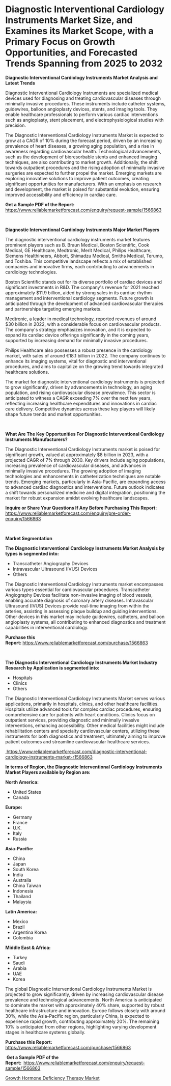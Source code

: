 <p><h1>Diagnostic Interventional Cardiology Instruments Market Size, and Examines its Market Scope, with a Primary Focus on Growth Opportunities, and Forecasted Trends Spanning from 2025 to 2032</h1></p><p><strong>Diagnostic Interventional Cardiology Instruments Market Analysis and Latest Trends</strong></p>
<p><p>Diagnostic Interventional Cardiology Instruments are specialized medical devices used for diagnosing and treating cardiovascular diseases through minimally invasive procedures. These instruments include catheter systems, guidewires, balloon angioplasty devices, stents, and imaging tools. They enable healthcare professionals to perform various cardiac interventions such as angioplasty, stent placement, and electrophysiological studies with precision.</p><p>The Diagnostic Interventional Cardiology Instruments Market is expected to grow at a CAGR of 10% during the forecast period, driven by an increasing prevalence of heart diseases, a growing aging population, and a rise in awareness regarding cardiovascular health. Technological advancements, such as the development of bioresorbable stents and enhanced imaging techniques, are also contributing to market growth. Additionally, the shift towards outpatient procedures and the rising adoption of minimally invasive surgeries are expected to further propel the market. Emerging markets are exploring innovative solutions to improve patient outcomes, creating significant opportunities for manufacturers. With an emphasis on research and development, the market is poised for substantial evolution, ensuring improved accessibility and efficiency in cardiac care.</p></p>
<p><strong>Get a Sample PDF of the Report:&nbsp;</strong> <a href="https://www.reliablemarketforecast.com/enquiry/request-sample/1566863?utm_campaign=3357&utm_medium=2&utm_source=Github&utm_content=ia&utm_term=22032025&utm_id=diagnostic-interventional-cardiology-instruments">https://www.reliablemarketforecast.com/enquiry/request-sample/1566863</a></p>
<p>&nbsp;</p>
<p><strong>Diagnostic Interventional Cardiology Instruments Major Market Players</strong></p>
<p><p>The diagnostic interventional cardiology instruments market features prominent players such as B. Braun Medical, Boston Scientific, Cook Medical, GE Healthcare, Medtronic, Merit Medical, Philips Healthcare, Siemens Healthineers, Abbott, Shimadzu Medical, Smiths Medical, Terumo, and Toshiba. This competitive landscape reflects a mix of established companies and innovative firms, each contributing to advancements in cardiology technologies.</p><p>Boston Scientific stands out for its diverse portfolio of cardiac devices and significant investments in R&D. The company's revenue for 2021 reached approximately $11.9 billion, aided by strong sales in its cardiac rhythm management and interventional cardiology segments. Future growth is anticipated through the development of advanced cardiovascular therapies and partnerships targeting emerging markets.</p><p>Medtronic, a leader in medical technology, reported revenues of around $30 billion in 2022, with a considerable focus on cardiovascular products. The company's strategy emphasizes innovation, and it is expected to expand its cardiac device offerings significantly in the coming years, supported by increasing demand for minimally invasive procedures.</p><p>Philips Healthcare also possesses a robust presence in the cardiology market, with sales of around €18.1 billion in 2022. The company continues to enhance its imaging systems, vital for diagnostic and interventional procedures, and aims to capitalize on the growing trend towards integrated healthcare solutions.</p><p>The market for diagnostic interventional cardiology instruments is projected to grow significantly, driven by advancements in technology, an aging population, and rising cardiovascular disease prevalence. This sector is anticipated to witness a CAGR exceeding 7% over the next few years, reflecting increasing healthcare expenditures and innovations in cardiac care delivery. Competitive dynamics across these key players will likely shape future trends and market opportunities.</p></p>
<p>&nbsp;</p>
<p><strong>What Are The Key Opportunities For Diagnostic Interventional Cardiology Instruments Manufacturers?</strong></p>
<p><p>The Diagnostic Interventional Cardiology Instruments market is poised for significant growth, valued at approximately $8 billion in 2023, with a projected CAGR of 7% through 2030. Key drivers include aging populations, increasing prevalence of cardiovascular diseases, and advances in minimally invasive procedures. The growing adoption of imaging technologies and enhancements in catheterization techniques are notable trends. Emerging markets, particularly in Asia-Pacific, are expanding access to advanced cardiac diagnostics and interventions. Future outlook indicates a shift towards personalized medicine and digital integration, positioning the market for robust expansion amidst evolving healthcare landscapes.</p></p>
<p><strong>Inquire or Share Your Questions If Any Before Purchasing This Report:</strong> <a href="https://www.reliablemarketforecast.com/enquiry/pre-order-enquiry/1566863?utm_campaign=3357&utm_medium=2&utm_source=Github&utm_content=ia&utm_term=22032025&utm_id=diagnostic-interventional-cardiology-instruments">https://www.reliablemarketforecast.com/enquiry/pre-order-enquiry/1566863</a></p>
<p>&nbsp;</p>
<p><strong>Market Segmentation</strong></p>
<p><strong>The Diagnostic Interventional Cardiology Instruments Market Analysis by types is segmented into:</strong></p>
<p><ul><li>Transcatheter Angiography Devices</li><li>Intravascular Ultrasound (IVUS) Devices</li><li>Others</li></ul></p>
<p><p>The Diagnostic Interventional Cardiology Instruments market encompasses various types essential for cardiovascular procedures. Transcatheter Angiography Devices facilitate non-invasive imaging of blood vessels, enabling accurate diagnosis of coronary artery diseases. Intravascular Ultrasound (IVUS) Devices provide real-time imaging from within the arteries, assisting in assessing plaque buildup and guiding interventions. Other devices in this market may include guidewires, catheters, and balloon angioplasty systems, all contributing to enhanced diagnostics and treatment capabilities in interventional cardiology.</p></p>
<p><strong>Purchase this Report:&nbsp;</strong><a href="https://www.reliablemarketforecast.com/purchase/1566863?utm_campaign=3357&utm_medium=2&utm_source=Github&utm_content=ia&utm_term=22032025&utm_id=diagnostic-interventional-cardiology-instruments">https://www.reliablemarketforecast.com/purchase/1566863</a></p>
<p>&nbsp;</p>
<p><strong>The Diagnostic Interventional Cardiology Instruments Market Industry Research by Application is segmented into:</strong></p>
<p><ul><li>Hospitals</li><li>Clinics</li><li>Others</li></ul></p>
<p><p>The Diagnostic Interventional Cardiology Instruments Market serves various applications, primarily in hospitals, clinics, and other healthcare facilities. Hospitals utilize advanced tools for complex cardiac procedures, ensuring comprehensive care for patients with heart conditions. Clinics focus on outpatient services, providing diagnostic and minimally invasive interventions, enhancing accessibility. Other medical facilities might include rehabilitation centers and specialty cardiovascular centers, utilizing these instruments for both diagnostics and treatment, ultimately aiming to improve patient outcomes and streamline cardiovascular healthcare services.</p></p>
<p><a href="https://www.reliablemarketforecast.com/diagnostic-interventional-cardiology-instruments-market-r1566863?utm_campaign=3357&utm_medium=2&utm_source=Github&utm_content=ia&utm_term=22032025&utm_id=diagnostic-interventional-cardiology-instruments">&nbsp;https://www.reliablemarketforecast.com/diagnostic-interventional-cardiology-instruments-market-r1566863</a></p>
<p><strong>In terms of Region, the Diagnostic Interventional Cardiology Instruments Market Players available by Region are:</strong></p>
<p>
    <p> <strong> North America: </strong>
        <ul>
            <li>United States</li>
            <li>Canada</li>
        </ul>
        </p> 
    <p> <strong> Europe: </strong>
        <ul>
            <li>Germany</li>
            <li>France</li>
            <li>U.K.</li>
            <li>Italy</li>
            <li>Russia</li>
        </ul>
        </p> 
    <p> <strong> Asia-Pacific: </strong>
        <ul>
            <li>China</li>
            <li>Japan</li>
            <li>South Korea</li>
            <li>India</li>
            <li>Australia</li>
            <li>China Taiwan</li>
            <li>Indonesia</li>
            <li>Thailand</li>
            <li>Malaysia</li>
        </ul>
        </p> 
    <p> <strong> Latin America: </strong>
        <ul>
            <li>Mexico</li>
            <li>Brazil</li>
            <li>Argentina Korea</li>
            <li>Colombia</li>
        </ul>
        </p> 
    <p> <strong> Middle East & Africa: </strong>
        <ul>
            <li>Turkey</li>
            <li>Saudi</li>
            <li>Arabia</li>
            <li>UAE</li>
            <li>Korea</li>
        </ul>
    </p>
    </p>
<p><p>The global Diagnostic Interventional Cardiology Instruments Market is projected to grow significantly, driven by increasing cardiovascular disease prevalence and technological advancements. North America is anticipated to dominate the market with approximately 40% share, supported by robust healthcare infrastructure and innovation. Europe follows closely with around 30%, while the Asia-Pacific region, particularly China, is expected to experience rapid growth, contributing approximately 20%. The remaining 10% is anticipated from other regions, highlighting varying development stages in healthcare systems globally.</p></p>
<p><strong>Purchase this Report: </strong><a href="https://www.reliablemarketforecast.com/purchase/1566863?utm_campaign=3357&utm_medium=2&utm_source=Github&utm_content=ia&utm_term=22032025&utm_id=diagnostic-interventional-cardiology-instruments">https://www.reliablemarketforecast.com/purchase/1566863</a></p>
<p>&nbsp;<strong>Get a Sample PDF of the Report:&nbsp;&nbsp;</strong><a href="https://www.reliablemarketforecast.com/enquiry/request-sample/1566863?utm_campaign=3357&utm_medium=2&utm_source=Github&utm_content=ia&utm_term=22032025&utm_id=diagnostic-interventional-cardiology-instruments">https://www.reliablemarketforecast.com/enquiry/request-sample/1566863</a></p>
<p><strong></strong></p>
<p><p><a href="https://github.com/belhejmawoue/Market-Research-Report-List-1/blob/main/growth-hormone-deficiency-therapy-market.md?utm_campaign=3357&utm_medium=2&utm_source=Github&utm_content=ia&utm_term=22032025&utm_id=diagnostic-interventional-cardiology-instruments">Growth Hormone Deficiency Therapy Market</a></p></p>